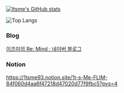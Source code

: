 
[![ltsme's GitHub stats](https://github-readme-stats.vercel.app/api?username=ltsme)](https://github.com/anuraghazra/github-readme-stats)


![Top Langs](https://github-readme-stats.vercel.app/api/top-langs/?username=ltsme&layout=compact)



### **Blog**

[이츠미의 Re: Mind : 네이버 블로그](https://blog.naver.com/1tsmedev)

### **Notion**

https://1tsme93.notion.site/1t-s-Me-FLIM-84f060d4aa6f47218d47020d77f9fbc5?pvs=4




<!--
**ltsme/ltsme** is a ✨ _special_ ✨ repository because its `README.md` (this file) appears on your GitHub profile.

Here are some ideas to get you started:

- 🔭 I’m currently working on ...
- 🌱 I’m currently learning ...
- 👯 I’m looking to collaborate on ...
- 🤔 I’m looking for help with ...
- 💬 Ask me about ...
- 📫 How to reach me: ...
- 😄 Pronouns: ...
- ⚡ Fun fact: ...
-->
